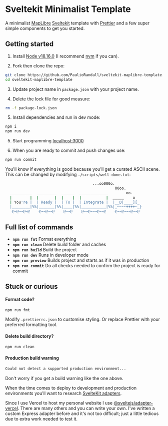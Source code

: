 # Sveltekit Minimalist Template

A minimalist [MapLibre](https://maplibre.org/) [Sveltekit](https://kit.svelte.dev/) template with [Prettier](https://prettier.io/) and a few super simple components to get you started.

## Getting started

1. Install [Node v18.16.0](https://nodejs.org/en/download/) (I recommend [nvm](https://github.com/nvm-sh/nvm) if you can).

2. Fork then clone the repo:

```bash
git clone https://github.com/PaulioRandall/sveltekit-maplibre-template.git
cd sveltekit-maplibre-template
```

3. Update project name in `package.json` with your project name.

4. Delete the lock file for good measure:

```bash
rm -f package-lock.json
```

5. Install dependencies and run in dev mode:

```bash
npm i
npm run dev
```

5. Start programming [localhost:3000](http://localhost:3000)

6. When you are ready to commit and push changes use:

```bash
npm run commit
```

You'll know if everything is good because you'll get a curated ASCII scene. This can be changed by modifying `./scripts/well-done.txt`:

```bash
                                       ...oo000o.
                                                 00oo.
  __________  _________  ______  _____________        oo.
  |        |  |       |  |    |  |           |  _____    o
  | You're |  | Ready |  | To |  | Integrate |  |__D|____][_
  |________|%%|_______|%%|____|%%|___________|%%|_~~~~++++~_}
   @~@~~@~@    @~~@~~@    @~~@    @~~@~~~@~~@    @~~@~~~@~~@
```

## Full list of commands

- **`npm run fmt`** Format everything
- **`npm run clean`** Delete build folder and caches
- **`npm run build`** Build the project
- **`npm run dev`** Runs in developer mode
- **`npm run preview`** Builds project and starts as if it was in production
- **`npm run commit`** Do all checks needed to confirm the project is ready for commit

## Stuck or curious

#### Format code?

```bash
npm run fmt
```

Modify `.prettierrc.json` to customise styling. Or replace Prettier with your preferred formatting tool.

#### Delete build directory?

```bash
npm run clean
```

#### Production build warning

```bash
Could not detect a supported production environment...
```

Don't worry if you get a build warning like the one above.

When the time comes to deploy to development and production environments you'll want to research [SvelteKit adapters](https://kit.svelte.dev/docs/adapters).

Since I use Vercel to host my personal website I use [@sveltejs/adapter-vercel](https://www.npmjs.com/package/@sveltejs/adapter-vercel). There are many others and you can write your own. I've written a custom Express adapter before and it's not too difficult; just a little tedious due to extra work needed to test it.
